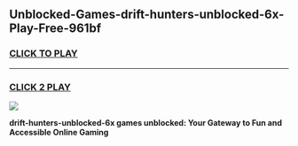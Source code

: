 
## Unblocked-Games-drift-hunters-unblocked-6x-Play-Free-961bf
<h3>
<a href="https://premium76.site?title=drift-hunters-unblocked-6x&ref=18A1">CLICK TO PLAY</a></h3>
<hr>

<h3>
<a href="https://premium76.site?title=drift-hunters-unblocked-6x&ref=18A1">CLICK 2 PLAY</a>
  
</h3>

<a href="https://premium76.site?title=drift-hunters-unblocked-6x&ref=18A1"><img src="https://clearcache.store/games.png"></a>


**drift-hunters-unblocked-6x games unblocked: Your Gateway to Fun and Accessible Online Gaming**

